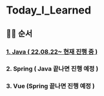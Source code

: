 # Today_I_Learned
## 🙋‍♀️ 순서
### [1. Java ( 22.08.22~ 현재 진행 중 )](https://github.com/rinrin529/Today_I_Learned/tree/main/Java)   
### 2. Spring ( Java 끝나면 진행 예정 )
### 3. Vue (Spring 끝나면 진행 예정 )
